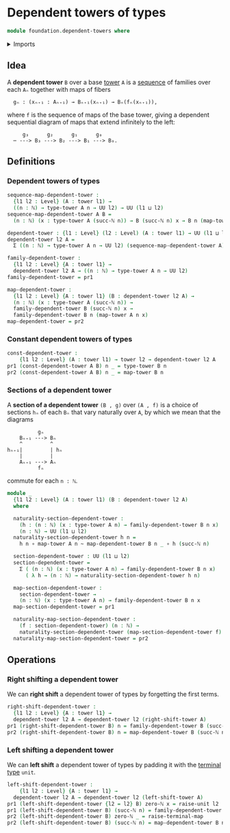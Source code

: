 # Dependent towers of types

```agda
module foundation.dependent-towers where
```

<details><summary>Imports</summary>

```agda
open import elementary-number-theory.addition-natural-numbers
open import elementary-number-theory.natural-numbers

open import foundation.dependent-pair-types
open import foundation.towers
open import foundation.unit-type
open import foundation.universe-levels

open import foundation-core.function-types
open import foundation-core.homotopies
```

</details>

## Idea

A **dependent tower** `B` over a base [tower](foundation.towers.md) `A` is a
[sequence](foundation.sequences.md) of families over each `Aₙ` together with
maps of fibers

```text
  gₙ : (xₙ₊₁ : Aₙ₊₁) → Bₙ₊₁(xₙ₊₁) → Bₙ(fₙ(xₙ₊₁)),
```

where `f` is the sequence of maps of the base tower, giving a dependent
sequential diagram of maps that extend infinitely to the left:

```text
     g₃      g₂      g₁      g₀
  ⋯ ---> B₃ ---> B₂ ---> B₁ ---> B₀.
```

## Definitions

### Dependent towers of types

```agda
sequence-map-dependent-tower :
  {l1 l2 : Level} (A : tower l1) →
  ((n : ℕ) → type-tower A n → UU l2) → UU (l1 ⊔ l2)
sequence-map-dependent-tower A B =
  (n : ℕ) (x : type-tower A (succ-ℕ n)) → B (succ-ℕ n) x → B n (map-tower A n x)

dependent-tower : {l1 : Level} (l2 : Level) (A : tower l1) → UU (l1 ⊔ lsuc l2)
dependent-tower l2 A =
  Σ ((n : ℕ) → type-tower A n → UU l2) (sequence-map-dependent-tower A)

family-dependent-tower :
  {l1 l2 : Level} {A : tower l1} →
  dependent-tower l2 A → ((n : ℕ) → type-tower A n → UU l2)
family-dependent-tower = pr1

map-dependent-tower :
  {l1 l2 : Level} {A : tower l1} (B : dependent-tower l2 A) →
  (n : ℕ) (x : type-tower A (succ-ℕ n)) →
  family-dependent-tower B (succ-ℕ n) x →
  family-dependent-tower B n (map-tower A n x)
map-dependent-tower = pr2
```

### Constant dependent towers of types

```agda
const-dependent-tower :
    {l1 l2 : Level} (A : tower l1) → tower l2 → dependent-tower l2 A
pr1 (const-dependent-tower A B) n _ = type-tower B n
pr2 (const-dependent-tower A B) n _ = map-tower B n
```

### Sections of a dependent tower

A **section of a dependent tower** `(B , g)` over `(A , f)` is a choice of
sections `hₙ` of each `Bₙ` that vary naturally over `A`, by which we mean that
the diagrams

```text
          gₙ
    Bₙ₊₁ ---> Bₙ
    ^         ^
hₙ₊₁|         | hₙ
    |         |
    Aₙ₊₁ ---> Aₙ
          fₙ
```

commute for each `n : ℕ`.

```agda
module _
  {l1 l2 : Level} (A : tower l1) (B : dependent-tower l2 A)
  where

  naturality-section-dependent-tower :
    (h : (n : ℕ) (x : type-tower A n) → family-dependent-tower B n x)
    (n : ℕ) → UU (l1 ⊔ l2)
  naturality-section-dependent-tower h n =
    h n ∘ map-tower A n ~ map-dependent-tower B n _ ∘ h (succ-ℕ n)

  section-dependent-tower : UU (l1 ⊔ l2)
  section-dependent-tower =
    Σ ( (n : ℕ) (x : type-tower A n) → family-dependent-tower B n x)
      ( λ h → (n : ℕ) → naturality-section-dependent-tower h n)

  map-section-dependent-tower :
    section-dependent-tower →
    (n : ℕ) (x : type-tower A n) → family-dependent-tower B n x
  map-section-dependent-tower = pr1

  naturality-map-section-dependent-tower :
    (f : section-dependent-tower) (n : ℕ) →
    naturality-section-dependent-tower (map-section-dependent-tower f) n
  naturality-map-section-dependent-tower = pr2
```

## Operations

### Right shifting a dependent tower

We can **right shift** a dependent tower of types by forgetting the first terms.

```agda
right-shift-dependent-tower :
  {l1 l2 : Level} {A : tower l1} →
  dependent-tower l2 A → dependent-tower l2 (right-shift-tower A)
pr1 (right-shift-dependent-tower B) n = family-dependent-tower B (succ-ℕ n)
pr2 (right-shift-dependent-tower B) n = map-dependent-tower B (succ-ℕ n)
```

### Left shifting a dependent tower

We can **left shift** a dependent tower of types by padding it with the
[terminal type](foundation.unit-type.md) `unit`.

```agda
left-shift-dependent-tower :
    {l1 l2 : Level} {A : tower l1} →
  dependent-tower l2 A → dependent-tower l2 (left-shift-tower A)
pr1 (left-shift-dependent-tower {l2 = l2} B) zero-ℕ x = raise-unit l2
pr1 (left-shift-dependent-tower B) (succ-ℕ n) = family-dependent-tower B n
pr2 (left-shift-dependent-tower B) zero-ℕ _ = raise-terminal-map
pr2 (left-shift-dependent-tower B) (succ-ℕ n) = map-dependent-tower B n
```
